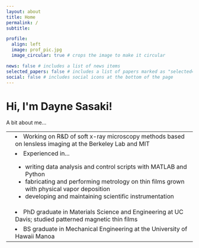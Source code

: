 ```yaml
---
layout: about
title: Home
permalink: /
subtitle:

profile:
  align: left
  image: prof_pic.jpg
  image_circular: true # crops the image to make it circular

news: false # includes a list of news items
selected_papers: false # includes a list of papers marked as "selected={true}"
social: false # includes social icons at the bottom of the page
---
```


# Hi, I'm Dayne Sasaki!

A bit about me...

<table>
    <tr>
        <td></td>
        <td><li>Working on R&D of soft x-ray microscopy methods based on lensless imaging at the Berkeley Lab and MIT</li></td>
    </tr>
    <tr>
        <td></td>
        <td><li>Experienced in...</li>
        <ul>
            <li>writing data analysis and control scripts with MATLAB and Python</li>
            <li>fabricating and performing metrology on thin films grown with physical vapor deposition</li>
            <li>developing and maintaining scientific instrumentation</li>
        </ul>
        </td>
    </tr>
    <tr>
        <td></td>
        <td><li>PhD graduate in Materials Science and Engineering at UC Davis; studied patterned magnetic thin films</li></td>
    </tr>
    <tr>
        <td></td>
        <td><li>BS graduate in Mechanical Engineering at the University of Hawaii Manoa</li></td>
    </tr>
</table>

<br />